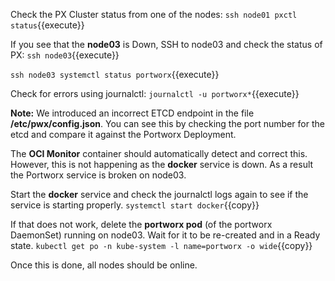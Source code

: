 Check the PX Cluster status from one of the nodes:
`ssh node01 pxctl status`{{execute}}

If you see that the **node03** is Down, SSH to node03 and check the status of PX:
`ssh node03`{{execute}}

`ssh node03 systemctl status portworx`{{execute}}


Check for errors using journalctl:
`journalctl -u portworx*`{{execute}}

**Note:** We introduced an incorrect ETCD endpoint in the file **/etc/pwx/config.json**. You can see this by checking the port number for the etcd and compare it against the Portworx Deployment.

The **OCI Monitor** container should automatically detect and correct this. However, this is not happening as the **docker** service is down. As a result the Portworx service is broken on node03. 

Start the **docker** service and check the journalctl logs again to see if the service is starting properly. 
`systemctl start docker`{{copy}}

If that does not work, delete the **portworx pod** (of the portworx DaemonSet) running on node03. Wait for it to be re-created and in a Ready state. 
`kubectl get po -n kube-system -l name=portworx -o wide`{{copy}}


Once this is done, all nodes should be online.

